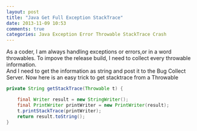 ```yaml
---
layout: post
title: "Java Get Full Exception StackTrace"
date: 2013-11-09 10:53
comments: true
categories: Java Exception Error Throwable StackTrace Crash
---
```

As a coder, I am always handling exceptions or errors,or in a word throwables. To impove the release build, I need to collect every throwable information.  
And I need to get the information as string and post it to the Bug Collect Server. Now here is an easy trick to get stacktrace from a Throwable  
```java 
private String getStackTrace(Throwable t) {

    final Writer result = new StringWriter();
    final PrintWriter printWriter = new PrintWriter(result);
    t.printStackTrace(printWriter);
    return result.toString();
}
```
